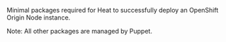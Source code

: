 Minimal packages required for Heat to successfully
deploy an OpenShift Origin Node instance.

Note: All other packages are managed by Puppet.
